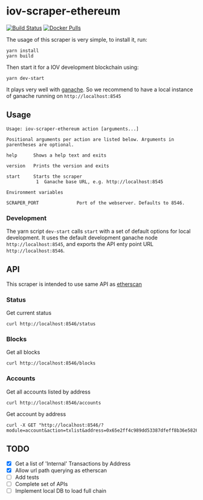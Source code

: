 # iov-scraper-ethereum

[![Build Status](https://travis-ci.com/iov-one/iov-scraper-ethereum.svg?branch=master)](https://travis-ci.com/iov-one/iov-scraper-ethereum)
[![Docker Pulls](https://img.shields.io/docker/pulls/iov1/iov-scraper-ethereum.svg)](https://hub.docker.com/r/iov1/iov-scraper-ethereum/)

The usage of this scraper is very simple, to install it, run:

```
yarn install
yarn build
```

Then start it for a IOV development blockchain using:

```
yarn dev-start
```
It plays very well with [ganache](https://github.com/trufflesuite/ganache-cli). So we recommend to have a local instance of ganache running on `http://localhost:8545`

## Usage

```
Usage: iov-scraper-ethereum action [arguments...]

Positional arguments per action are listed below. Arguments in parentheses are optional.

help      Shows a help text and exits

version   Prints the version and exits

start     Starts the scraper
           1  Ganache base URL, e.g. http://localhost:8545

Environment variables

SCRAPER_PORT              Port of the webserver. Defaults to 8546.
```

### Development
The yarn script `dev-start` calls `start` with a set of default options for local development. It uses the default development ganache node `http://localhost:8545`, and exports the API enty point URL `http://localhost:8546`.

## API
This scraper is intended to use same API as [etherscan](https://etherscan.io/apis)

### Status

Get current status
```
curl http://localhost:8546/status
```

### Blocks
Get all blocks
```
curl http://localhost:8546/blocks
```
### Accounts
Get all accounts listed by address
```
curl http://localhost:8546/accounts
```

Get account by address
```
curl -X GET "http://localhost:8546/?module=account&action=txlist&address=0x65e2ff4c989dd53387dfeff8b36e58265047cf34"
```

## TODO
- [x] Get a list of 'Internal' Transactions by Address
- [x] Allow url path querying as etherscan
- [ ] Add tests
- [ ] Complete set of APIs
- [ ] Implement local DB to load full chain
